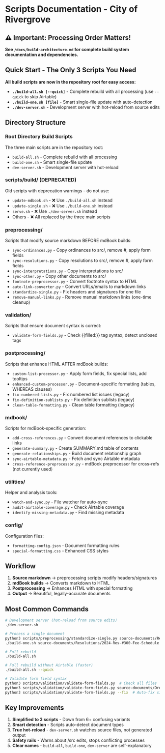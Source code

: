 # Scripts Documentation - City of Rivergrove

## ⚠️ Important: Processing Order Matters!

**See `/docs/build-architecture.md` for complete build system documentation and dependencies.**

## Quick Start - The Only 3 Scripts You Need

**All build scripts are now in the repository root for easy access:**

- **`./build-all.sh [--quick]`** - Complete rebuild with all processing (use `--quick` to skip Airtable)
- **`./build-one.sh [file]`** - Smart single-file update with auto-detection
- **`./dev-server.sh`** - Development server with hot-reload from source edits

## Directory Structure

### Root Directory Build Scripts
The three main scripts are in the repository root:
- `build-all.sh` - Complete rebuild with all processing
- `build-one.sh` - Smart single-file update
- `dev-server.sh` - Development server with hot-reload

### scripts/build/ (DEPRECATED)
Old scripts with deprecation warnings - do not use:
- `update-mdbook.sh` - ❌ Use `./build-all.sh` instead
- `update-single.sh` - ❌ Use `./build-one.sh` instead  
- `serve.sh` - ❌ Use `./dev-server.sh` instead
- Others - ❌ All replaced by the three main scripts

### preprocessing/
Scripts that modify source markdown BEFORE mdBook builds:
- `sync-ordinances.py` - Copy ordinances to src/, remove #, apply form fields
- `sync-resolutions.py` - Copy resolutions to src/, remove #, apply form fields  
- `sync-interpretations.py` - Copy interpretations to src/
- `sync-other.py` - Copy other documents to src/
- `footnote-preprocessor.py` - Convert footnote syntax to HTML
- `auto-link-converter.py` - Convert URLs/emails to markdown links
- `standardize-single.py` - Fix headers and signatures for one file
- `remove-manual-links.py` - Remove manual markdown links (one-time cleanup)

### validation/
Scripts that ensure document syntax is correct:
- `validate-form-fields.py` - Check {{filled:}} tag syntax, detect unclosed tags

### postprocessing/
Scripts that enhance HTML AFTER mdBook builds:
- `custom-list-processor.py` - Apply form fields, fix special lists, add tooltips
- `enhanced-custom-processor.py` - Document-specific formatting (tables, WHEREAS clauses)
- `fix-numbered-lists.py` - Fix numbered list issues (legacy)
- `fix-definition-sublists.py` - Fix definition sublists (legacy)
- `clean-table-formatting.py` - Clean table formatting (legacy)

### mdbook/
Scripts for mdBook-specific generation:
- `add-cross-references.py` - Convert document references to clickable links
- `generate-summary.py` - Create SUMMARY.md table of contents
- `generate-relationships.py` - Build document relationship graph
- `sync-airtable-metadata.py` - Fetch and sync Airtable metadata
- `cross-reference-preprocessor.py` - mdBook preprocessor for cross-refs (not currently used)

### utilities/
Helper and analysis tools:
- `watch-and-sync.py` - File watcher for auto-sync
- `audit-airtable-coverage.py` - Check Airtable coverage
- `identify-missing-metadata.py` - Find missing metadata

### config/
Configuration files:
- `formatting-config.json` - Document formatting rules
- `special-formatting.css` - Enhanced CSS styles

## Workflow

1. **Source markdown** → preprocessing scripts modify headers/signatures
2. **mdBook builds** → Converts markdown to HTML
3. **Postprocessing** → Enhances HTML with special formatting
4. **Output** → Beautiful, legally-accurate documents

## Most Common Commands

```bash
# Development server (hot-reload from source edits)
./dev-server.sh

# Process a single document
python3 scripts/preprocessing/standardize-single.py source-documents/Resolutions/2024-Res-#300-Fee-Schedule.md
./build-one.sh source-documents/Resolutions/2024-Res-#300-Fee-Schedule.md

# Full rebuild
./build-all.sh

# Full rebuild without Airtable (faster)
./build-all.sh --quick

# Validate form field syntax
python3 scripts/validation/validate-form-fields.py  # Check all files
python3 scripts/validation/validate-form-fields.py source-documents/Ordinances/example.md  # Check one file
python3 scripts/validation/validate-form-fields.py --fix  # Auto-fix simple issues
```

## Key Improvements

1. **Simplified to 3 scripts** - Down from 6+ confusing variants
2. **Smart detection** - Scripts auto-detect document types
3. **True hot-reload** - `dev-server.sh` watches source files, not generated output
4. **Safety rails** - Warns about /src edits, stops conflicting processes
5. **Clear names** - `build-all`, `build-one`, `dev-server` are self-explanatory